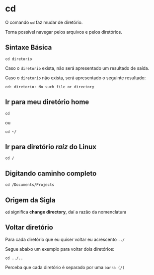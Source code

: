 # cd

O comando __`cd`__ faz mudar de diretório.

Torna possível navegar pelos arquivos e pelos diretórios.

## Sintaxe Básica

```
cd diretorio
```

Caso o `diretorio` exista, não será apresentado um resultado de saída.

Caso o `diretorio` não exista, será apresentado o seguinte resultado:

```
cd: diretorio: No such file or directory
```

## Ir para meu diretório home

```
cd 
```

ou

```
cd ~/
```

## Ir para diretório _raiz_ do Linux

```
cd /
```

## Digitando caminho completo

```
cd /Documents/Projects
```

## Origem da Sigla

__`cd`__ significa __change directory__, daí a razão da nomenclatura

## Voltar diretório

Para cada diretório que eu quiser voltar eu acrescento `../`

Segue abaixo um exemplo para voltar dois diretórios:

```
cd ../.. 
```

Perceba que cada diretório é separado por uma `barra (/)`

